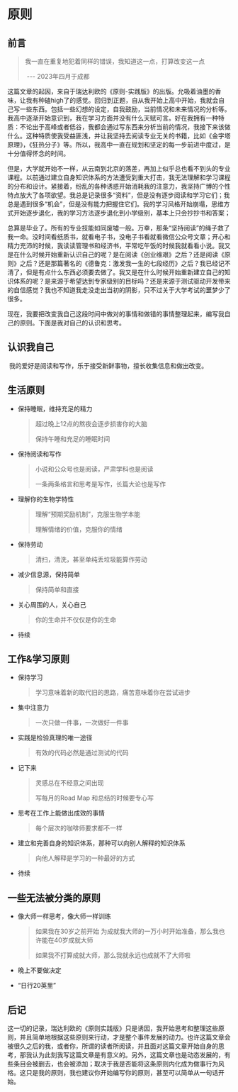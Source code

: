 # 原则

## 前言

> 我一直在重复地犯着同样的错误，我知道这一点，打算改变这一点
>
> ​																																																			--- 2023年四月于成都

​	这篇文章的起因，来自于瑞达利欧的《原则-实践版》的出版。允吸着油墨的香味，让我有种磕high了的感觉。回归到正题，自从我开始上高中开始，我就会自己写一些东西。包括一些幻想的设定，自我鼓励，当前情况和未来情况的分析等。我高中逐渐开始意识到，我在学习方面并没有什么天赋可言。好在我拥有一种特质：不论出于高峰或者低谷，我都会通过写东西来分析当前的情况，我接下来该做什么。这种特质使我受益匪浅，并让我坚持去阅读专业无关的书籍，比如《金字塔原理》，《狂热分子》等。所以，我高中一直在规划和坚定的每一步前进中度过，是十分值得怀念的时间。

​	但是，大学就开始不一样，从云南到北京的落差，再加上似乎总也看不到头的专业课程。以前通过建立自身知识体系的方法遭受到重大打击，我无法理解和学习课程的分布和设计。紧接着，纷乱的各种诱惑开始消耗我的注意力，我坚持广博的个性特点放大了各项欲望。我总是记录很多“资料”，但是没有逐步阅读和学习它们；我总是遇到很多“机会”，但是没有能力把握住它们。我的学习风格开始崩塌，思维方式开始逐步退化，我的学习方法逐步退化到小学级别，基本上只会抄抄书和答案；

​	总算是毕业了。所有的专业技能如同废墟一般。万幸，那条“坚持阅读”的绳子救了我一命。没时间看纸质书，就看电子书，没电子书看就看微信公众号文章；开心和精力充沛的时候，我读读管理书和经济书，平常吃午饭的时候我就看看小说。我又是在什么时候开始重新认识自己的呢？是在阅读《创业维艰》之后？还是阅读《原则》之后？还是那篇著名的《德鲁克：激发我一生的七段经历》之后？我已经记不清了，但是有点什么东西必须要去做了。我又是在什么时候开始重新建立自己的知识体系的呢？是来源于希望达到专家级别的目标吗？还是来源于测试驱动开发带来的自信感觉？我也不知道我走没走出当初的阴影，只不过关于大学考试的噩梦少了很多。

​	现在，我要把改变我自己这段时间中做对的事情和做错的事情整理起来，编写我自己的原则。下面是我对自己的认识和思考。

## 认识我自己

​	我的爱好是阅读和写作，乐于接受新鲜事物，擅长收集信息和做出改变。

## 生活原则

- 保持睡眠，维持充足的精力

  > 超过晚上12点的熬夜会逐步损害你的大脑
  >
  > 保持午睡和充足的睡眠时间

- 保持阅读和写作

  > 小说和公众号也是阅读，严肃学科也是阅读
  >
  > 一条两条格言和思考是写作，长篇大论也是写作

- 理解你的生物学特性

  > 理解“预期奖励机制”，克服生物学本能
  >
  > 理解情绪的价值，克服你的情绪

- 保持劳动

  > 清扫，清洗，甚至单纯丢垃圾能算作劳动

- 减少信息源，保持简单

  > 保持简单和直接

- 关心周围的人，关心自己

  > 你的生命并不仅仅是你的生命

- 待续

## 工作&学习原则

- 保持学习

  > 学习意味着新的取代旧的思路，痛苦意味着你在尝试进步

- 集中注意力

  > 一次只做一件事，一次做好一件事

- 实践是检验真理的唯一途径

  > 有效的代码必然是通过测试的代码

- 记下来

  > 灵感总在不经意之间出现
  >
  > 写每月的Road Map 和总结的时候要专心写
  
- 思考在工作上能做出成效的事情

  > 每个层次的咖啡师要求都不一样

- 建立和完善自身的知识体系，那种可以向别人解释的知识体系

  > 向他人解释是学习的一种最好的方式

- 待续

## 一些无法被分类的原则

- 像大师一样思考，像大师一样训练

  > 如果我在30岁之前开始 为成就我大师的一万小时开始准备，那么我也许能在40岁成就大师
  >
  > 如果我不打算成就大师，那么我就永远也成就不了大师啦

- 晚上不要做决定

- “日行20英里”

## 后记

​	这一切的记录，瑞达利欧的《原则实践版》只是诱因，我开始思考和整理这些原则，并且简单地根据这些原则来行动，才是整个事件发展的动力。也许这篇文章会被很久之后的我，或者你，所谓的读者所阅读，并且面对这篇文章开始自身的思考，那我认为此刻我写这篇文章是有意义的。另外，这篇文章也是动态发展的，有些条目会被删去，也会被添加；取决于我是否能将这条原则内化成为做事行为风格。这只是我的原则，我也建议你开始编写你的原则，甚至可以简单从一句话开始。
